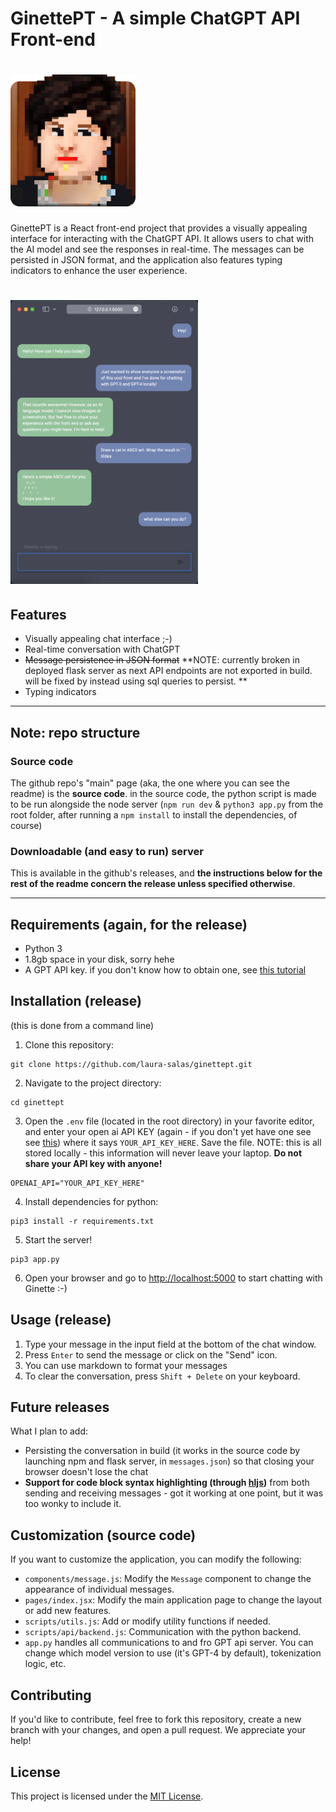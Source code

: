 # GinettePT - A simple ChatGPT API Front-end

# <img src="assets/ginette.png" width="200px">

GinettePT is a React front-end project that provides a visually appealing interface for interacting with the ChatGPT API. It allows users to chat with the AI model and see the responses in real-time. The messages can be persisted in JSON format, and the application also features typing indicators to enhance the user experience.

# <img src="assets/Screenshot 2023-04-11 at 12.05.09 AM.png" width="300px">

## Features

- Visually appealing chat interface ;-) 
- Real-time conversation with ChatGPT
- ~~Message persistence in JSON format~~ **NOTE: currently broken in deployed flask server as next API endpoints are not exported in build. will be fixed by instead using sql queries to persist. **
- Typing indicators

____

## Note: repo structure 

### Source code 

The github repo's "main" page (aka, the one where you can see the readme) is the **source code**. in the source code, the python script is made to be run alongside the node server (`npm run dev` & `python3 app.py` from the root folder, after running a `npm install` to install the dependencies, of course)

### Downloadable (and easy to run) server 

This is available in the github's releases, and __the instructions below for the rest of the readme concern the release unless specified otherwise__. 

____

## Requirements (again, for the release)

* Python 3 
* 1.8gb space in your disk, sorry hehe 
* A GPT API key. if you don't know how to obtain one, see [this tutorial](https://platform.openai.com/docs/quickstart)

## Installation (release)

(this is done from a command line)

1. Clone this repository:

```
git clone https://github.com/laura-salas/ginettept.git
```

2. Navigate to the project directory:

```
cd ginettept
```

3. Open the `.env` file (located in the root directory) in your favorite editor, and enter your open ai API KEY (again - if you don't yet have one see see [this](https://platform.openai.com/docs/quickstart)) where it says `YOUR_API_KEY_HERE`.  Save the file. NOTE: this is all stored locally - this information will never leave your laptop. **Do not share your API key with anyone!**

```
OPENAI_API="YOUR_API_KEY_HERE"
```

4. Install dependencies for python: 

```
pip3 install -r requirements.txt
```

5. Start the server! 

```
pip3 app.py
```

6. Open your browser and go to [http://localhost:5000](http://localhost:5000) to start chatting with Ginette :-) 

## Usage (release)

1. Type your message in the input field at the bottom of the chat window.
2. Press `Enter` to send the message or click on the "Send" icon.
3. You can use markdown to format your messages
4. To clear the conversation, press `Shift + Delete` on your keyboard.

## Future releases 

What I plan to add:

* Persisting the conversation in build (it works in the source code by launching npm and flask server, in `messages.json`) so that closing your browser doesn't lose the chat
* **Support for code block syntax highlighting (through [hljs](https://highlightjs.org))** from both sending and receiving messages - got it working at one point, but it was too wonky to include it.

## Customization (source code)

If you want to customize the application, you can modify the following:

- `components/message.js`: Modify the `Message` component to change the appearance of individual messages.
- `pages/index.jsx`: Modify the main application page to change the layout or add new features.
- `scripts/utils.js`: Add or modify utility functions if needed.
- `scripts/api/backend.js`: Communication with the python backend. 
- `app.py` handles all communications to and fro GPT api server. You can change which model version to use (it's GPT-4 by default), tokenization logic, etc.

## Contributing

If you'd like to contribute, feel free to fork this repository, create a new branch with your changes, and open a pull request. We appreciate your help!

## License

This project is licensed under the [MIT License](LICENSE).


